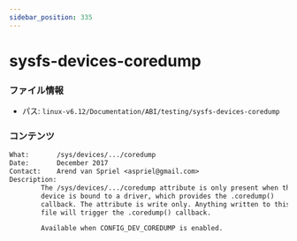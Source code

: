 ```yaml
---
sidebar_position: 335
---
```

# sysfs-devices-coredump

### ファイル情報

- パス: `linux-v6.12/Documentation/ABI/testing/sysfs-devices-coredump`

### コンテンツ

```txt
What:		/sys/devices/.../coredump
Date:		December 2017
Contact:	Arend van Spriel <aspriel@gmail.com>
Description:
		The /sys/devices/.../coredump attribute is only present when the
		device is bound to a driver, which provides the .coredump()
		callback. The attribute is write only. Anything written to this
		file will trigger the .coredump() callback.

		Available when CONFIG_DEV_COREDUMP is enabled.

```
